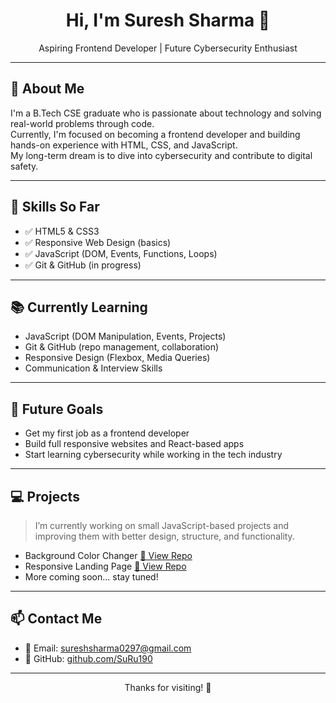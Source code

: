<h1 align="center">Hi, I'm Suresh Sharma 👋</h1>
<p align="center">Aspiring Frontend Developer | Future Cybersecurity Enthusiast</p>

---

## 🚀 About Me

I'm a B.Tech CSE graduate who is passionate about technology and solving real-world problems through code.  
Currently, I'm focused on becoming a frontend developer and building hands-on experience with HTML, CSS, and JavaScript.  
My long-term dream is to dive into cybersecurity and contribute to digital safety.

---

## 🔧 Skills So Far

- ✅ HTML5 & CSS3  
- ✅ Responsive Web Design (basics)  
- ✅ JavaScript (DOM, Events, Functions, Loops)  
- ✅ Git & GitHub (in progress)  

---

## 📚 Currently Learning

- JavaScript (DOM Manipulation, Events, Projects)  
- Git & GitHub (repo management, collaboration)  
- Responsive Design (Flexbox, Media Queries)  
- Communication & Interview Skills  

---

## 🎯 Future Goals

- Get my first job as a frontend developer  
- Build full responsive websites and React-based apps  
- Start learning cybersecurity while working in the tech industry  

---

## 💻 Projects

> I’m currently working on small JavaScript-based projects and improving them with better design, structure, and functionality.

- Background Color Changer [🔗 View Repo](https://github.com/SuRu190/bg-color-changer)
- Responsive Landing Page [🔗 View Repo](https://github.com/SuRu190/Responsive-Landing-Page)
- More coming soon... stay tuned!

---

## 📫 Contact Me

- 📧 Email: sureshsharma0297@gmail.com
- 🔗 GitHub: [github.com/SuRu190](https://github.com/SuRu190)

---

<p align="center">Thanks for visiting! 🚀</p>
